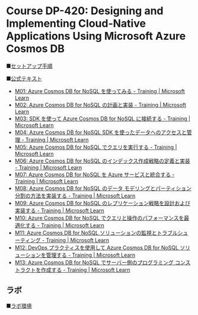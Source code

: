 # Course DP-420: Designing and Implementing Cloud-Native Applications Using Microsoft Azure Cosmos DB

■[セットアップ手順]()

■[公式テキスト](https://learn.microsoft.com/ja-jp/certifications/exams/dp-420)

* [M01: Azure Cosmos DB for NoSQL を使ってみる - Training | Microsoft Learn](https://learn.microsoft.com/ja-jp/training/paths/get-started-azure-cosmos-db-sql-api/)
* [M02: Azure Cosmos DB for NoSQL の計画と実装 - Training | Microsoft Learn](https://learn.microsoft.com/ja-jp/training/paths/plan-implement-azure-cosmos-db-sql-api/)
* [M03: SDK を使って Azure Cosmos DB for NoSQL に接続する - Training | Microsoft Learn](https://learn.microsoft.com/ja-jp/training/paths/connect-to-azure-cosmos-db-sql-api-sdk/)
* [M04: Azure Cosmos DB for NoSQL SDK を使ったデータへのアクセスと管理 - Training | Microsoft Learn](https://learn.microsoft.com/ja-jp/training/paths/access-manage-data-azure-cosmos-db-sql-api-sdks/)
* [M05: Azure Cosmos DB for NoSQL でクエリを実行する - Training | Microsoft Learn](https://learn.microsoft.com/ja-jp/training/paths/execute-queries-azure-cosmos-db-sql-api/)
* [M06: Azure Cosmos DB for NoSQL のインデックス作成戦略の定義と実装 - Training | Microsoft Learn](https://learn.microsoft.com/ja-jp/training/paths/define-implement-indexing-strategy-cosmos-db-sql-api/)
* [M07: Azure Cosmos DB for NoSQL を Azure サービスと統合する - Training | Microsoft Learn](https://learn.microsoft.com/ja-jp/training/paths/integrate-azure-cosmos-db-sql-api-azure-services/)
* [M08: Azure Cosmos DB for NoSQL のデータ モデリングとパーティション分割の方法を実装する - Training | Microsoft Learn](https://learn.microsoft.com/ja-jp/training/paths/implement-modeling-partitioning-azure-cosmos-db-sql-api/)
* [M09: Azure Cosmos DB for NoSQL のレプリケーション戦略を設計および実装する - Training | Microsoft Learn](https://learn.microsoft.com/ja-jp/training/paths/design-implement-replication-strategy-cosmos-db-sql-api/)
* [M10: Azure Cosmos DB for NoSQL でクエリと操作のパフォーマンスを最適化する - Training | Microsoft Learn](https://learn.microsoft.com/ja-jp/training/paths/optimize-query-performance-azure-cosmos-db-sql-api/)
* [M11: Azure Cosmos DB for NoSQL ソリューションの監視とトラブルシューティング - Training | Microsoft Learn](https://learn.microsoft.com/ja-jp/training/paths/monitor-troubleshoot-azure-cosmos-db-sql-api-solution/)
* [M12: DevOps プラクティスを使用して Azure Cosmos DB for NoSQL ソリューションを管理する - Training | Microsoft Learn](https://learn.microsoft.com/ja-jp/training/paths/manage-cosmos-db-sql-api-solution-using-devops-practices/)
* [M13: Azure Cosmos DB for NoSQL でサーバー側のプログラミング コンストラクトを作成する - Training | Microsoft Learn](https://learn.microsoft.com/ja-jp/training/paths/create-server-side-programming-azure-cosmos-db-sql-api/)


## ラボ

■[ラボ環境](https://aka.ms/lab-env)
